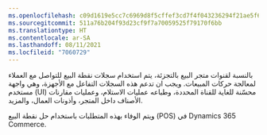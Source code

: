 ```yaml
---
ms.openlocfilehash: c09d1619e5cc7c6969d8f5cffef3cd7f4f043236294f21ae5f6359883f0d15f9
ms.sourcegitcommit: 511a76b204f93d23cf9f7a70059525f79170f6bb
ms.translationtype: HT
ms.contentlocale: ar-SA
ms.lasthandoff: 08/11/2021
ms.locfileid: "7060729"
---
```

بالنسبة لقنوات متجر البيع بالتجزئة، يتم استخدام سجلات نقطة البيع للتواصل مع العملاء لمعالجة حركات المبيعات. ويجب ان تدعم هذه السجلات التفاعل مع الأجهزة، وهي واجهة مستخدم (UI) محسّنة للغاية للقناة المحددة، وطباعه عمليات الاستلام، وعمليات مقارنات الأصناف داخل المتجر، وأذونات العمال، والمزيد. 

ويتم الوفاء بهذه المتطلبات باستخدام حل نقطة البيع (POS) في Dynamics 365 Commerce.
